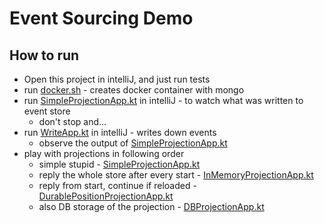 # Event Sourcing Demo

## How to run

* Open this project in intelliJ, and just run tests
* run [docker.sh](docker.sh) - creates docker container with mongo
* run [SimpleProjectionApp.kt](src/main/kotlin/run/SimpleProjectionApp.kt) in intelliJ - to watch what was written to event store
  * don't stop and...
* run [WriteApp.kt](src/main/kotlin/run/WriteApp.kt) in intelliJ - writes down events
  * observe the output of [SimpleProjectionApp.kt](src/main/kotlin/run/SimpleProjectionApp.kt)
* play with projections in following order
  * simple stupid - [SimpleProjectionApp.kt](src/main/kotlin/run/SimpleProjectionApp.kt)
  * reply the whole store after every start - [InMemoryProjectionApp.kt](src/main/kotlin/run/InMemoryProjectionApp.kt)
  * reply from start, continue if reloaded - [DurablePositionProjectionApp.kt](src/main/kotlin/run/DurablePositionProjectionApp.kt)
  * also DB storage of the projection - [DBProjectionApp.kt](src/main/kotlin/run/DBProjectionApp.kt)
